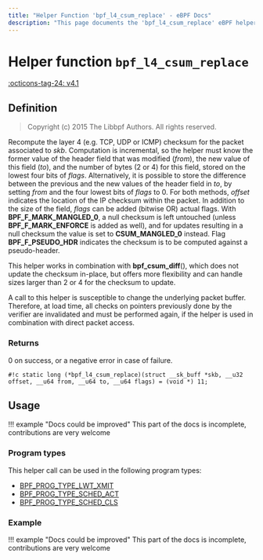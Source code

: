 ```yaml
---
title: "Helper Function 'bpf_l4_csum_replace' - eBPF Docs"
description: "This page documents the 'bpf_l4_csum_replace' eBPF helper function, including its defintion, usage, program types that can use it, and examples."
---
```

# Helper function `bpf_l4_csum_replace`

<!-- [FEATURE_TAG](bpf_l4_csum_replace) -->
[:octicons-tag-24: v4.1](https://github.com/torvalds/linux/commit/91bc4822c3d61b9bb7ef66d3b77948a4f9177954)
<!-- [/FEATURE_TAG] -->

## Definition

> Copyright (c) 2015 The Libbpf Authors. All rights reserved.


<!-- [HELPER_FUNC_DEF] -->
Recompute the layer 4 (e.g. TCP, UDP or ICMP) checksum for the packet associated to _skb_. Computation is incremental, so the helper must know the former value of the header field that was modified (_from_), the new value of this field (_to_), and the number of bytes (2 or 4) for this field, stored on the lowest four bits of _flags_. Alternatively, it is possible to store the difference between the previous and the new values of the header field in _to_, by setting _from_ and the four lowest bits of _flags_ to 0. For both methods, _offset_ indicates the location of the IP checksum within the packet. In addition to the size of the field, _flags_ can be added (bitwise OR) actual flags. With **BPF_F_MARK_MANGLED_0**, a null checksum is left untouched (unless **BPF_F_MARK_ENFORCE** is added as well), and for updates resulting in a null checksum the value is set to **CSUM_MANGLED_0** instead. Flag **BPF_F_PSEUDO_HDR** indicates the checksum is to be computed against a pseudo-header.

This helper works in combination with **bpf_csum_diff**(), which does not update the checksum in-place, but offers more flexibility and can handle sizes larger than 2 or 4 for the checksum to update.

A call to this helper is susceptible to change the underlying packet buffer. Therefore, at load time, all checks on pointers previously done by the verifier are invalidated and must be performed again, if the helper is used in combination with direct packet access.

### Returns

0 on success, or a negative error in case of failure.

`#!c static long (*bpf_l4_csum_replace)(struct __sk_buff *skb, __u32 offset, __u64 from, __u64 to, __u64 flags) = (void *) 11;`
<!-- [/HELPER_FUNC_DEF] -->

## Usage

!!! example "Docs could be improved"
    This part of the docs is incomplete, contributions are very welcome

### Program types

This helper call can be used in the following program types:

<!-- DO NOT EDIT MANUALLY -->
<!-- [HELPER_FUNC_PROG_REF] -->
 * [BPF_PROG_TYPE_LWT_XMIT](../program-type/BPF_PROG_TYPE_LWT_XMIT.md)
 * [BPF_PROG_TYPE_SCHED_ACT](../program-type/BPF_PROG_TYPE_SCHED_ACT.md)
 * [BPF_PROG_TYPE_SCHED_CLS](../program-type/BPF_PROG_TYPE_SCHED_CLS.md)
<!-- [/HELPER_FUNC_PROG_REF] -->

### Example

!!! example "Docs could be improved"
    This part of the docs is incomplete, contributions are very welcome
